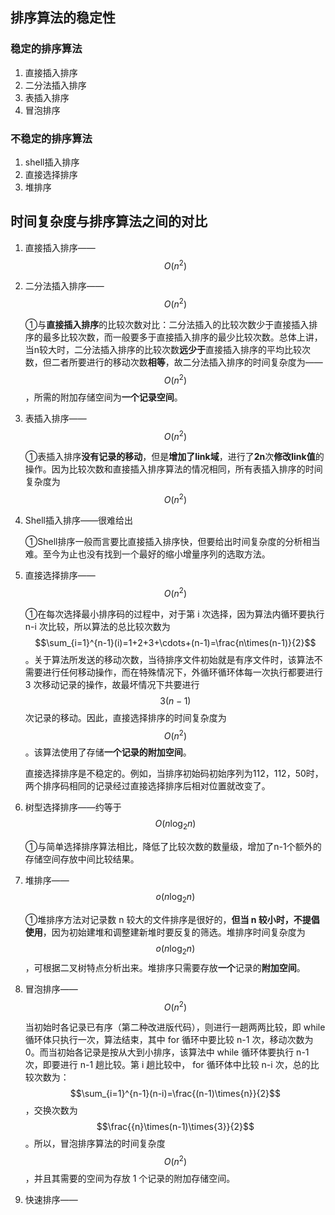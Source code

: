 ## 排序算法的稳定性
### 稳定的排序算法
1. 直接插入排序 
2. 二分法插入排序
3. 表插入排序
4. 冒泡排序

### 不稳定的排序算法

1. shell插入排序
2. 直接选择排序
3. 堆排序

## 时间复杂度与排序算法之间的对比

1. 直接插入排序——$$O(n^2)$$

2. 二分法插入排序——$$O(n^2)$$

   ①与**直接插入排序**的比较次数对比：二分法插入的比较次数少于直接插入排序的最多比较次数，而一般要多于直接插入排序的最少比较次数。总体上讲，当n较大时，二分法插入排序的比较次数**远少于**直接插入排序的平均比较次数，但二者所要进行的移动次数**相等**，故二分法插入排序的时间复杂度为——$$O(n^2)$$，所需的附加存储空间为**一个记录空间**。

3. 表插入排序——$$O(n^2)$$

   ①表插入排序**没有记录的移动**，但是**增加了link域**，进行了**2n**次**修改link值**的操作。因为比较次数和直接插入排序算法的情况相同，所有表插入排序的时间复杂度为$$O(n^2)$$

4. Shell插入排序——很难给出

   ①Shell排序一般而言要比直接插入排序快，但要给出时间复杂度的分析相当难。至今为止也没有找到一个最好的缩小增量序列的选取方法。

5. 直接选择排序——$$O(n^2)$$

   ①在每次选择最小排序码的过程中，对于第 i 次选择，因为算法内循环要执行 n-i 次比较，所以算法的总比较次数为$$\sum_{i=1}^{n-1}(i)=1+2+3+\cdots+(n-1)=\frac{n\times(n-1)}{2}$$。关于算法所发送的移动次数，当待排序文件初始就是有序文件时，该算法不需要进行任何移动操作，而在特殊情况下，外循环循环体每一次执行都要进行 3 次移动记录的操作，故最坏情况下共要进行$$3(n-1)$$次记录的移动。因此，直接选择排序的时间复杂度为$$O(n^2)$$。该算法使用了存储**一个记录的附加空间**。

   直接选择排序是不稳定的。例如，当排序初始码初始序列为112，112，50时，两个排序码相同的记录经过直接选择排序后相对位置就改变了。

6. 树型选择排序——约等于$$O(n\log_2n)$$

   ①与简单选择排序算法相比，降低了比较次数的数量级，增加了n-1个额外的存储空间存放中间比较结果。

7. 堆排序——$$o(n\log_2n)$$

   ①堆排序方法对记录数 n 较大的文件排序是很好的，**但当 n 较小时，不提倡使用**，因为初始建堆和调整建新堆时要反复的筛选。堆排序时间复杂度为 $$o(n\log_2n)$$ ，可根据二叉树特点分析出来。堆排序只需要存放**一个**记录的**附加空间**。

8. 冒泡排序——$$O(n^2)$$

   当初始时各记录已有序（第二种改进版代码），则进行一趟两两比较，即 while 循环体只执行一次，算法结束，其中 for 循环中要比较 n-1 次，移动次数为 0。而当初始各记录是按从大到小排序，该算法中 while 循环体要执行 n-1 次，即要进行 n-1 趟比较。第 i 趟比较中， for 循环体中比较 n-i 次，总的比较次数为：$$\sum_{i=1}^{n-1}(n-i)=\frac{(n-1)\times{n}}{2}$$，交换次数为$$\frac{{n}\times(n-1)\times{3}}{2}$$。所以，冒泡排序算法的时间复杂度  $$O(n^2)$$，并且其需要的空间为存放 1 个记录的附加存储空间。

9. 快速排序——